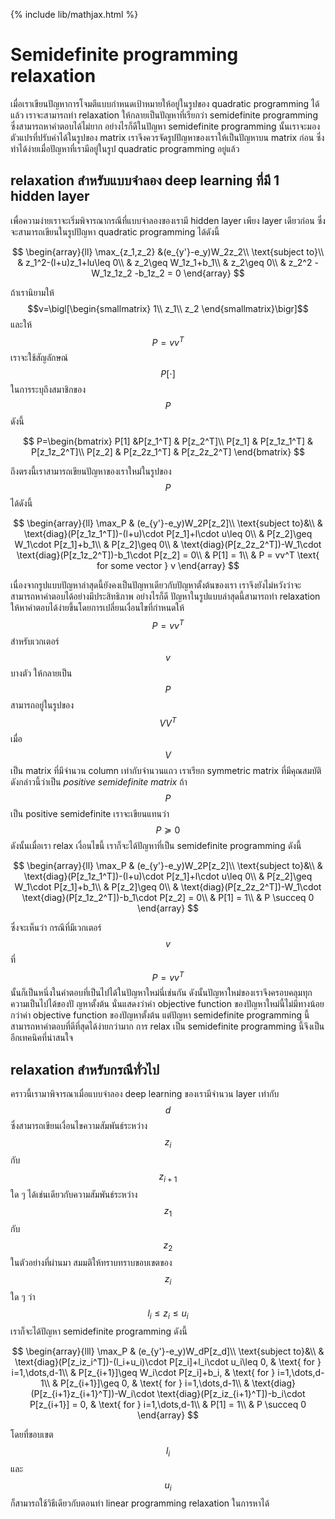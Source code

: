 {% include lib/mathjax.html %}
# Semidefinite programming relaxation

เมื่อเราเขียนปัญหาการโจมตีแบบกำหนดเป้าหมายให้อยู่ในรูปของ quadratic programming ได้แล้ว เราจะสามารถทำ relaxation ให้กลายเป็นปัญหาที่เรียกว่า semidefinite programming ซึ่งสามารถหาคำตอบได้ไม่ยาก อย่างไรก็ดีในปัญหา semidefinite programming นั้นเราจะมองตัวแปรที่ปรับค่าได้ในรูปของ matrix เราจึงควรจัดรูปปัญหาของเราให้เป็นปัญหาบน matrix ก่อน ซึ่งทำได้ง่ายเมื่อปัญหาที่เรามีอยู่ในรูป quadratic programming อยู่แล้ว

## relaxation สำหรับแบบจำลอง deep learning ที่มี 1 hidden layer
เพื่อความง่ายเราจะเริ่มพิจารณากรณีที่แบบจำลองของเรามี hidden layer เพียง layer เดียวก่อน ซึ่งจะสามารถเขียนในรูปปัญหา quadratic programming ได้ดังนี้

$$
\begin{array}{ll}
\max_{z_1,z_2} &(e_{y'}-e_y)W_2z_2\\
\text{subject to}\\
& z_1^2-(l+u)z_1+lu\leq 0\\
& z_2\geq W_1z_1+b_1\\
& z_2\geq 0\\
& z_2^2 -W_1z_1z_2 -b_1z_2 = 0
\end{array}
$$

ถ้าเรานิยามให้ $$v=\bigl[\begin{smallmatrix}
1\\
z_1\\
z_2
\end{smallmatrix}\bigr]$$ และให้ $$P=vv^T$$ เราจะใช้สัญลักษณ์ $$P[\cdot]$$ ในการระบุถึงสมาชิกของ $$P$$ ดังนี้

$$
P=\begin{bmatrix}
P[1] &P[z_1^T] & P[z_2^T]\\
P[z_1] & P[z_1z_1^T] & P[z_1z_2^T]\\
P[z_2] & P[z_2z_1^T] & P[z_2z_2^T]
\end{bmatrix}
$$

ถึงตรงนี้เราสามารถเขียนปัญหาของเราใหม่ในรูปของ $$P$$ ได้ดังนี้

$$
\begin{array}{ll}
\max_P & (e_{y'}-e_y)W_2P[z_2]\\
\text{subject to}&\\
& \text{diag}(P[z_1z_1^T])-(l+u)\cdot P[z_1]+l\cdot u\leq 0\\
& P[z_2]\geq W_1\cdot P[z_1]+b_1\\
& P[z_2]\geq 0\\
& \text{diag}(P[z_2z_2^T])-W_1\cdot \text{diag}(P[z_1z_2^T])-b_1\cdot P[z_2] = 0\\
& P[1] = 1\\
& P = vv^T \text{ for some vector } v
\end{array}
$$

เนื่องจากรูปแบบปัญหาล่าสุดนี้ยังคงเป็นปัญหาเดียวกับปัญหาตั้งต้นของเรา เราจึงยังไม่หวังว่าจะสามารถหาคำตอบได้อย่างมีประสิทธิภาพ อย่างไรก็ดี ปัญหาในรูปแบบล่าสุดนี้สามารถทำ relaxation ให้หาคำตอบได้ง่ายขึ้นโดยการเปลี่ยนเงื่อนไขที่กำหนดให้ $$P=vv^T$$ สำหรับเวกเตอร์ $$v$$ บางตัว ให้กลายเป็น $$P$$ สามารถอยู่ในรูปของ $$VV^T$$ เมื่อ $$V$$ เป็น matrix ที่มีจำนวน column เท่ากับจำนวนแถว เราเรียก symmetric matrix ที่มีคุณสมบัติดังกล่าวนี้ว่าเป็น _positive semidefinite matrix_ ถ้า $$P$$ เป็น positive semidefinite เราจะเขียนแทนว่า $$P\succeq 0$$ ดังนั้นเมื่อเรา relax เงื่อนไขนี้ เราก็จะได้ปัญหาที่เป็น semidefinite programming ดังนี้

$$
\begin{array}{ll}
\max_P & (e_{y'}-e_y)W_2P[z_2]\\
\text{subject to}&\\
& \text{diag}(P[z_1z_1^T])-(l+u)\cdot P[z_1]+l\cdot u\leq 0\\
& P[z_2]\geq W_1\cdot P[z_1]+b_1\\
& P[z_2]\geq 0\\
& \text{diag}(P[z_2z_2^T])-W_1\cdot \text{diag}(P[z_1z_2^T])-b_1\cdot P[z_2] = 0\\
& P[1] = 1\\
& P \succeq 0
\end{array}
$$

ซึ่งจะเห็นว่า กรณีที่มีเวกเตอร์ $$v$$ ที่ $$P=vv^T$$ นั้นก็เป็นหนึ่งในคำตอบที่เป็นไปได้ในปัญหาใหม่นี่เช่นกัน ดังนั้นปัญหาใหม่ของเราจึงครอบคลุมทุกความเป็นไปได้ของปั
ญหาตั้งต้น นั่นแสดงว่าค่า objective function ของปัญหาใหม่นี้ไม่มีทางน้อยกว่าค่า objective function ของปัญหาตั้งต้น แต่ปัญหา semidefinite programming นี้สามารถหาคำตอบที่ดีที่สุดได้ง่ายกว่ามาก การ relax เป็น semidefinite programming นี้จึงเป็นอีกเทคนิคที่น่าสนใจ

## relaxation สำหรับกรณีทั่วไป
คราวนี้เรามาพิจารณาเมื่อแบบจำลอง deep learning ของเรามีจำนวน layer เท่ากับ $$d$$ ซึ่งสามารถเขียนเงื่อนไขความสัมพันธ์ระหว่าง $$z_i$$ กับ $$z_{i+1}$$ ใด ๆ ได้เช่นเดียวกับความสัมพันธ์ระหว่าง $$z_1$$ กับ $$z_2$$ ในตัวอย่างที่ผ่านมา สมมติให้ทราบทราบขอบเขตของ $$z_i$$ ใด ๆ ว่า $$l_i\leq z_i\leq u_i$$ เราก็จะได้ปัญหา semidefinite programming ดังนี้

$$
\begin{array}{lll}
\max_P & (e_{y'}-e_y)W_dP[z_d]\\
\text{subject to}&\\
& \text{diag}(P[z_iz_i^T])-(l_i+u_i)\cdot P[z_i]+l_i\cdot u_i\leq 0, & \text{ for } i=1,\dots,d-1\\
& P[z_{i+1}]\geq W_i\cdot P[z_i]+b_i, & \text{ for } i=1,\dots,d-1\\
& P[z_{i+1}]\geq 0, & \text{ for } i=1,\dots,d-1\\
& \text{diag}(P[z_{i+1}z_{i+1}^T])-W_i\cdot \text{diag}(P[z_iz_{i+1}^T])-b_i\cdot P[z_{i+1}] = 0, & \text{ for } i=1,\dots,d-1\\
& P[1] = 1\\
& P \succeq 0
\end{array}
$$

โดยที่ขอบเขต  $$l_i$$ และ $$u_i$$ ก็สามารถใช้วิธีเดียวกับตอนทำ linear programming relaxation ในการหาได้
